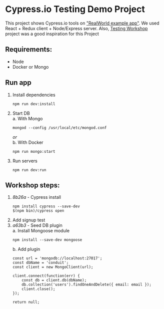 Cypress.io Testing Demo Project
===============================

This project shows Cypress.io tools on ["RealWorld example app"](https://github.com/gothinkster/realworld). We used React + Redux client + Node/Express server. Also, [Testing Workshop](https://github.com/kentcdodds/testing-workshop) project was a good inspiration for this Project

Requirements:
-------------
- Node
- Docker or Mongo 

Run app 
-------

1. Install dependencies 
    ```
    npm run dev:install
    ```
2. Start DB    
    a. With Mongo 
    ```
    mongod --config /usr/local/etc/mongod.conf
    ```   
    _or_   
    b. With Docker 
    ```
    npm run mongo:start
    ```
3. Run servers 
   ```
   npm run dev:run
   ```


Workshop steps: 
---------

1. _8b26a_ - Cypress install
    ```
    npm install cypress --save-dev
    $(npm bin)/cypress open
    ```
2. Add signup test
3. _a63b3_ - Seed DB plugin   
    a. Install Mongoose module    
    ```
    npm install --save-dev mongoose
    ```
    b. Add plugin
    ```
    const url = 'mongodb://localhost:27017';
    const dbName = 'conduit';
    const client = new MongoClient(url);

    client.connect(function(err) {
        const db = client.db(dbName);
        db.collection('users').findOneAndDelete({ email: email });
        client.close();
    });

    return null;
    ```
    


